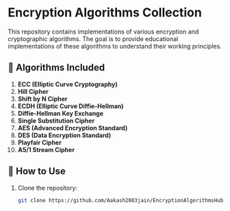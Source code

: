 # Encryption Algorithms Collection

This repository contains implementations of various encryption and cryptographic algorithms. The goal is to provide educational implementations of these algorithms to understand their working principles.

## 📜 Algorithms Included
1. **ECC (Elliptic Curve Cryptography)**
2. **Hill Cipher**
3. **Shift by N Cipher**
4. **ECDH (Elliptic Curve Diffie-Hellman)**
5. **Diffie-Hellman Key Exchange**
6. **Single Substitution Cipher**
7. **AES (Advanced Encryption Standard)**
8. **DES (Data Encryption Standard)**
9. **Playfair Cipher**
10. **A5/1 Stream Cipher**

## 🚀 How to Use
1. Clone the repository:
   ```bash
   git clone https://github.com/Aakash2003jain/EncryptionAlgorithmsHub.git
